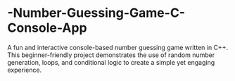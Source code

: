 # -Number-Guessing-Game-C-Console-App
A fun and interactive console-based number guessing game written in C++. This beginner-friendly project demonstrates the use of random number generation, loops, and conditional logic to create a simple yet engaging experience.

